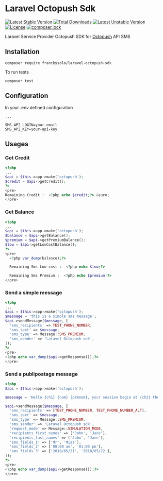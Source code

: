 # Laravel Octopush Sdk

[![Latest Stable Version](https://poser.pugx.org/franckysolo/laravel-octopush-sdk/v/stable)](https://packagist.org/packages/franckysolo/laravel-octopush-sdk)
[![Total Downloads](https://poser.pugx.org/franckysolo/laravel-octopush-sdk/downloads)](https://packagist.org/packages/franckysolo/laravel-octopush-sdk)
[![Latest Unstable Version](https://poser.pugx.org/franckysolo/laravel-octopush-sdk/v/unstable)](https://packagist.org/packages/franckysolo/laravel-octopush-sdk)
[![License](https://poser.pugx.org/franckysolo/laravel-octopush-sdk/license)](https://packagist.org/packages/franckysolo/laravel-octopush-sdk)
[![composer.lock](https://poser.pugx.org/franckysolo/laravel-octopush-sdk/composerlock)](https://packagist.org/packages/franckysolo/laravel-octopush-sdk)

Laravel Service Provider Octopush SDK for [Octopush](http://www.octopush.com/) API SMS


## Installation

```
composer require franckysolo/laravel-octopush-sdk
```

To run tests

```
composer test
```

## Configuration

In your .env defined configuration

```
...

SMS_API_LOGIN=your-email
SMS_API_KEY=your-api-key
```

## Usages


### Get Credit

```php
<?php
...
$api = $this->app->make('octopush');
$credit = $api->getCredit();
?>
<pre>
Remaining Credit :  <?php echo $credit;?> &euro;
</pre>

```

### Get Balance

```php
<?php
...
$api = $this->app->make('octopush');
$balance = $api->getBalance();
$premium = $api->getPremiumBalance();
$low = $api->getLowCostBalance();
?>
<pre>
  <?php var_dump(balance);?>

  Remaining Sms Low cost :  <?php echo $low;?>

  Remaining Sms Premium :  <?php echo $premium;?>
</pre>

```

### Send a simple message

```php
<?php
...
$api = $this->app->make('octopush');
$message = 'this is a simple sms message';
$api->sendMessage($message, [
  'sms_recipients' => TEST_PHONE_NUMBER,
  'sms_text' => $message,
  'sms_type' => Message::SMS_PREMIUM,
  'sms_sender' => 'Laravel Octopush sdk',
]);
?>
<pre>
<?php echo var_dump($api->getResponse());?>
</pre>

```

### Send a publipostage message

```php
<?php
$api = $this->app->make('octopush');

$message = 'Hello {ch1} {nom} {prenom}, your session begin at {ch2} the {ch3}';

$api->sendMessage($message, [
  'sms_recipients' => [TEST_PHONE_NUMBER, TEST_PHONE_NUMBER_ALT],
  'sms_text' => $message,
  'sms_type' => Message::SMS_PREMIUM,
  'sms_sender' => 'Laravel Octopush sdk',
  'request_mode' => Message::SIMULATION_MODE,
  'recipients_first_names' => ['John', 'Jane'],
  'recipients_last_names' => ['John', 'Jane'],
  'sms_fields_1' => ['Mr', 'Miss'],
  'sms_fields_2' => ['08:00 am', '01:00 pm'],
  'sms_fields_3' => ['2018/05/21', '2018/05/22'],
]);
?>
<pre>
<?php echo var_dump($api->getResponse());?>
</pre>
```
